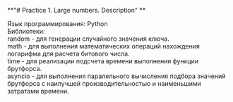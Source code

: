 **"# Practice 1. Large numbers. Description" **

Язык программирования: Python  
Библиотеки:  
random - для генерации случайного значения ключа.  
math - для выполнения математических операций нахождения логарифма для расчета битового числа.  
time - для реализации подсчета времени выполнения функции брутфорса.  
asyncio - для выполнения паралельного вычисления подбора значений брутфорса с наилучшей производительностью и наименьшими затратами времени.  

